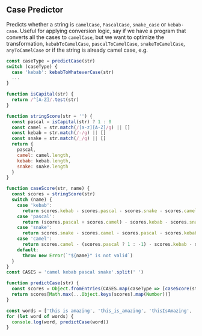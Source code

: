 ## Case Predictor

Predicts whether a string is `camelCase`, `PascalCase`, `snake_case` or `kebab-case`. Useful for applying conversion logic, say if we have a program that converts all the cases to `camelCase`, but we want to optimize the transformation, `kebabToCamelCase`, `pascalToCamelCase`, `snakeToCamelCase`, `anyToCamelCase` or if the string is already camel case, e.g.
```js
const caseType = predictCase(str)
switch (caseType) {
  case 'kebab': kebabToWhateverCase(str)
  ...
}
```

```js
function isCapital(str) {
  return /^[A-Z]/.test(str)
}

function stringScore(str = '') {
  const pascal = isCapital(str) ? 1 : 0
  const camel = str.match(/[a-z][A-Z]/g) || []
  const kebab = str.match(/-/g) || []
  const snake = str.match(/_/g) || []
  return {
    pascal,
    camel: camel.length,
    kebab: kebab.length,
    snake: snake.length
  }
}

function caseScore(str, name) {
  const scores = stringScore(str)
  switch (name) {
    case 'kebab':
      return scores.kebab - scores.pascal - scores.snake - scores.camel
    case 'pascal':
      return (scores.pascal + scores.camel) - scores.kebab - scores.snake
    case 'snake':
      return scores.snake - scores.camel - scores.pascal - scores.kebab
    case 'camel':
      return scores.camel - (scores.pascal ? 1 : -1) - scores.kebab - scores.snake
    default:
      throw new Error(`"${name}" is not valid`)
  }
}
const CASES = 'camel kebab pascal snake'.split(' ')

function predictCase(str) {
  const scores = Object.fromEntries(CASES.map(caseType => [caseScore(str, caseType), caseType]))
  return scores[Math.max(...Object.keys(scores).map(Number))]
}

const words = ['this is amazing', 'this_is_amazing', 'thisIsAmazing', 'ThisIsAmazing']
for (let word of words) {
  console.log(word, predictCase(word))
}
```
